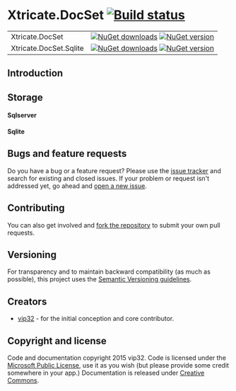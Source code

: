 # Xtricate.DocSet [![Build status](https://ci.appveyor.com/api/projects/status/8dnddawd6bb3dxn9?svg=true&retina=true)](https://ci.appveyor.com/project/vip32/xtricate-docset)

| | |
|-------|------|
|Xtricate.DocSet|[![NuGet downloads](https://img.shields.io/nuget/dt/DocSet.svg)](http://www.nuget.org/packages/DocSet) [![NuGet version](https://img.shields.io/nuget/vpre/DocSet.svg)](http://www.nuget.org/packages/DocSet)|
|Xtricate.DocSet.Sqlite|[![NuGet downloads](https://img.shields.io/nuget/dt/DocSet.Sqlite.svg)](http://www.nuget.org/packages/DocSet.Sqlite) [![NuGet version](https://img.shields.io/nuget/vpre/DocSet.Sqlite.svg)](http://www.nuget.org/packages/DocSet.Sqlite)|



## Introduction

## Storage
#### Sqlserver
#### Sqlite

## Bugs and feature requests
Do you have a bug or a feature request? Please use the [issue tracker](https://github.com/vip32/xtricate.docset/issues) and search for existing and closed issues. If your problem or request isn't addressed yet, go ahead and [open a new issue](https://github.com/vip32/xtricate.docset/issues/new). 

## Contributing
You can also get involved and [fork the repository](https://github.com/vip32/xtricate.docset/fork) to submit your own pull requests. 

## Versioning
For transparency and to maintain backward compatibility (as much as possible), this project uses the [Semantic Versioning guidelines](http://semver.org/).

## Creators
* [vip32](https://github.com/vip32) - for the initial conception and core contributor.

## Copyright and license
Code and documentation copyright 2015 vip32. Code is licensed under the [Microsoft Public License](http://opensource.org/licenses/Ms-PL.html), use it as you wish (but please 
provide some credit somewhere in your app.) Documentation is released under [Creative Commons](https://github.com/vip32/xtricate.docset/blob/master/docs/LICENSE).
